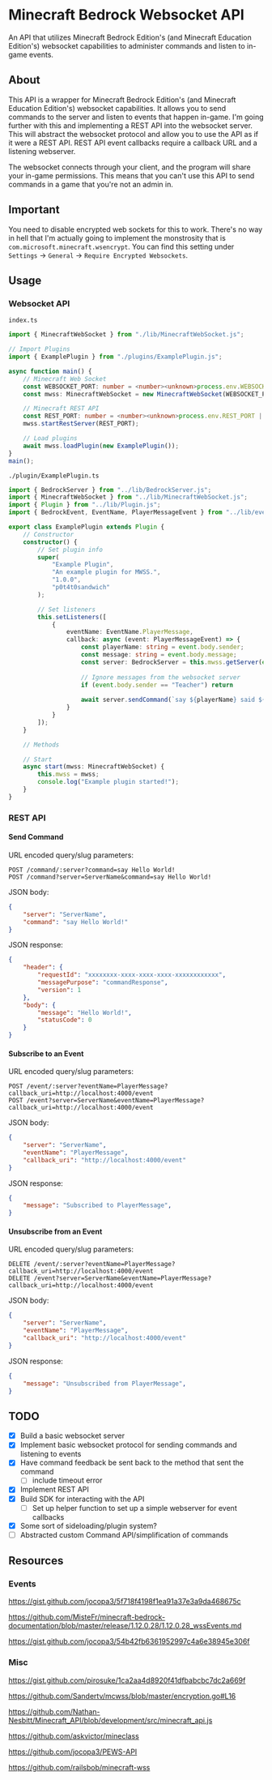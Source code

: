 # Minecraft Bedrock Websocket API

An API that utilizes Minecraft Bedrock Edition's (and Minecraft Education Edition's) websocket capabilities to administer commands and listen to in-game events.

## About

This API is a wrapper for Minecraft Bedrock Edition's (and Minecraft Education Edition's) websocket capabilities. It allows you to send commands to the server and listen to events that happen in-game. I'm going further with this and implementing a REST API into the websocket server. This will abstract the websocket protocol and allow you to use the API as if it were a REST API. REST API event callbacks require a callback URL and a listening webserver.

The websocket connects through your client, and the program will share your in-game permissions. This means that you can't use this API to send commands in a game that you're not an admin in.

## Important

You need to disable encrypted web sockets for this to work. There's no way in hell that I'm actually going to implement the monstrosity that is `com.microsoft.minecraft.wsencrypt`. You can find this setting under `Settings` -> `General` -> `Require Encrypted Websockets`.

## Usage

### Websocket API

`index.ts`

```typescript
import { MinecraftWebSocket } from "./lib/MinecraftWebSocket.js";

// Import Plugins
import { ExamplePlugin } from "./plugins/ExamplePlugin.js";

async function main() {
    // Minecraft Web Socket
    const WEBSOCKET_PORT: number = <number><unknown>process.env.WEBSOCKET_PORT || 4005;
    const mwss: MinecraftWebSocket = new MinecraftWebSocket(WEBSOCKET_PORT);

    // Minecraft REST API
    const REST_PORT: number = <number><unknown>process.env.REST_PORT || 4006;
    mwss.startRestServer(REST_PORT);

    // Load plugins
    await mwss.loadPlugin(new ExamplePlugin());
}
main();

```

`./plugin/ExamplePlugin.ts`

```typescript
import { BedrockServer } from "../lib/BedrockServer.js";
import { MinecraftWebSocket } from "../lib/MinecraftWebSocket.js";
import { Plugin } from "../lib/Plugin.js";
import { BedrockEvent, EventName, PlayerMessageEvent } from "../lib/events/Events.js";

export class ExamplePlugin extends Plugin {
    // Constructor
    constructor() {
        // Set plugin info
        super(
            "Example Plugin",
            "An example plugin for MWSS.",
            "1.0.0",
            "p0t4t0sandwich"
        );

        // Set listeners
        this.setListeners([
            {
                eventName: EventName.PlayerMessage,
                callback: async (event: PlayerMessageEvent) => {
                    const playerName: string = event.body.sender;
                    const message: string = event.body.message;
                    const server: BedrockServer = this.mwss.getServer(event.server);
        
                    // Ignore messages from the websocket server
                    if (event.body.sender == "Teacher") return
        
                    await server.sendCommand(`say ${playerName} said ${message}`);
                }
            }
        ]);
    }

    // Methods

    // Start
    async start(mwss: MinecraftWebSocket) {
        this.mwss = mwss;
        console.log("Example plugin started!");
    }
}
```

### REST API

#### Send Command

URL encoded query/slug parameters:

```http
POST /command/:server?command=say Hello World!
POST /command?server=ServerName&command=say Hello World!
```

JSON body:

```json
{
    "server": "ServerName",
    "command": "say Hello World!"
}
```

JSON response:

```json
{
    "header": {
        "requestId": "xxxxxxxx-xxxx-xxxx-xxxx-xxxxxxxxxxxx",
        "messagePurpose": "commandResponse",
        "version": 1
    },
    "body": {
        "message": "Hello World!",
        "statusCode": 0
    }
}
```

#### Subscribe to an Event

URL encoded query/slug parameters:

```http
POST /event/:server?eventName=PlayerMessage?callback_uri=http://localhost:4000/event
POST /event?server=ServerName&eventName=PlayerMessage?callback_uri=http://localhost:4000/event
```

JSON body:

```json
{
    "server": "ServerName",
    "eventName": "PlayerMessage",
    "callback_uri": "http://localhost:4000/event"
}
```

JSON response:

```json
{
    "message": "Subscribed to PlayerMessage",
}
```

#### Unsubscribe from an Event

URL encoded query/slug parameters:

```http
DELETE /event/:server?eventName=PlayerMessage?callback_uri=http://localhost:4000/event
DELETE /event?server=ServerName&eventName=PlayerMessage?callback_uri=http://localhost:4000/event
```

JSON body:

```json
{
    "server": "ServerName",
    "eventName": "PlayerMessage",
    "callback_uri": "http://localhost:4000/event"
}
```

JSON response:

```json
{
    "message": "Unsubscribed from PlayerMessage",
}
```

## TODO

- [x] Build a basic websocket server
- [x] Implement basic websocket protocol for sending commands and listening to events
- [x] Have command feedback be sent back to the method that sent the command
  - [ ] include timeout error
- [x] Implement REST API
- [x] Build SDK for interacting with the API
  - [ ] Set up helper function to set up a simple webserver for event callbacks
- [x] Some sort of sideloading/plugin system?
- [ ] Abstracted custom Command API/simplification of commands

## Resources

### Events

<https://gist.github.com/jocopa3/5f718f4198f1ea91a37e3a9da468675c>

<https://github.com/MisteFr/minecraft-bedrock-documentation/blob/master/release/1.12.0.28/1.12.0.28_wssEvents.md>

<https://gist.github.com/jocopa3/54b42fb6361952997c4a6e38945e306f>

### Misc

<https://gist.github.com/pirosuke/1ca2aa4d8920f41dfbabcbc7dc2a669f>

<https://github.com/Sandertv/mcwss/blob/master/encryption.go#L16>

<https://github.com/Nathan-Nesbitt/Minecraft_API/blob/development/src/minecraft_api.js>

<https://github.com/askvictor/mineclass>

<https://github.com/jocopa3/PEWS-API>

<https://github.com/railsbob/minecraft-wss>
